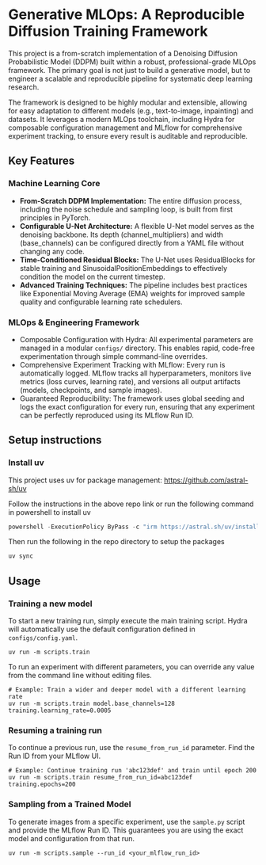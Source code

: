 # Generative MLOps: A Reproducible Diffusion Training Framework

This project is a from-scratch implementation of a Denoising Diffusion Probabilistic Model (DDPM) built within a robust, professional-grade MLOps framework. The primary goal is not just to build a generative model, but to engineer a scalable and reproducible pipeline for systematic deep learning research.

The framework is designed to be highly modular and extensible, allowing for easy adaptation to different models (e.g., text-to-image, inpainting) and datasets. It leverages a modern MLOps toolchain, including Hydra for composable configuration management and MLflow for comprehensive experiment tracking, to ensure every result is auditable and reproducible.

## Key Features

### Machine Learning Core
- **From-Scratch DDPM Implementation:** The entire diffusion process, including the noise schedule and sampling loop, is built from first principles in PyTorch.
- **Configurable U-Net Architecture:** A flexible U-Net model serves as the denoising backbone. Its depth (channel_multipliers) and width (base_channels) can be configured directly from a YAML file without changing any code.
- **Time-Conditioned Residual Blocks:** The U-Net uses ResidualBlocks for stable training and SinusoidalPositionEmbeddings to effectively condition the model on the current timestep.
- **Advanced Training Techniques:** The pipeline includes best practices like Exponential Moving Average (EMA) weights for improved sample quality and configurable learning rate schedulers.

### MLOps & Engineering Framework
- Composable Configuration with Hydra: All experimental parameters are managed in a modular `configs/` directory. This enables rapid, code-free experimentation through simple command-line overrides.
- Comprehensive Experiment Tracking with MLflow: Every run is automatically logged. MLflow tracks all hyperparameters, monitors live metrics (loss curves, learning rate), and versions all output artifacts (models, checkpoints, and sample images).
- Guaranteed Reproducibility: The framework uses global seeding and logs the exact configuration for every run, ensuring that any experiment can be perfectly reproduced using its MLflow Run ID.

## Setup instructions

### Install uv
This project uses uv for package management: https://github.com/astral-sh/uv

Follow the instructions in the above repo link or run the following command in powershell to install uv

```powershell
powershell -ExecutionPolicy ByPass -c "irm https://astral.sh/uv/install.ps1 | iex"
```

Then run the following in the repo directory to setup the packages

```powershell
uv sync
```

## Usage

### Training a new model

To start a new training run, simply execute the main training script. Hydra will automatically use the default configuration defined in `configs/config.yaml`.

```
uv run -m scripts.train
```

To run an experiment with different parameters, you can override any value from the command line without editing files.

```
# Example: Train a wider and deeper model with a different learning rate
uv run -m scripts.train model.base_channels=128 training.learning_rate=0.0005
```

### Resuming a training run

To continue a previous run, use the `resume_from_run_id` parameter. Find the Run ID from your MLflow UI.
```
# Example: Continue training run 'abc123def' and train until epoch 200
uv run -m scripts.train resume_from_run_id=abc123def training.epochs=200
```

### Sampling from a Trained Model

To generate images from a specific experiment, use the `sample.py` script and provide the MLflow Run ID. This guarantees you are using the exact model and configuration from that run.

```
uv run -m scripts.sample --run_id <your_mlflow_run_id>
```

